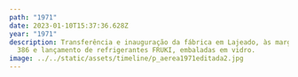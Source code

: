 ```yaml
---
path: "1971"
date: 2023-01-10T15:37:36.628Z
year: "1971"
description: Transferência e inauguração da fábrica em Lajeado, às margens da BR
  386 e lançamento de refrigerantes FRUKI, embaladas em vidro.
image: ../../static/assets/timeline/p_aerea1971editada2.jpg
---
```

